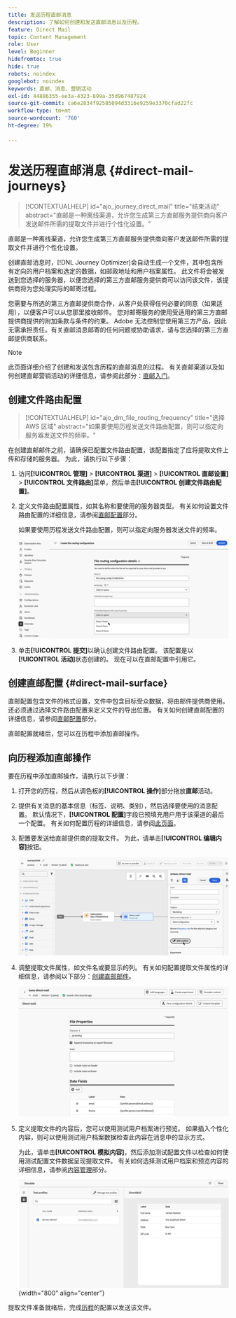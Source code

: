 ```yaml
---
title: 发送历程直邮消息
description: 了解如何创建和发送直邮消息以及历程。
feature: Direct Mail
topic: Content Management
role: User
level: Beginner
hidefromtoc: true
hide: true
robots: noindex
googlebot: noindex
keywords: 直邮、消息、营销活动
exl-id: 44886355-ee3a-4323-899a-35d967487924
source-git-commit: ca6e2834f92585094d3316e9259e3370cfad22fc
workflow-type: tm+mt
source-wordcount: '760'
ht-degree: 19%

---
```


# 发送历程直邮消息 {#direct-mail-journeys}

>[!CONTEXTUALHELP]
>id="ajo_journey_direct_mail"
>title="结束活动"
>abstract="直邮是一种离线渠道，允许您生成第三方直邮服务提供商向客户发送邮件所需的提取文件并进行个性化设置。"

直邮是一种离线渠道，允许您生成第三方直邮服务提供商向客户发送邮件所需的提取文件并进行个性化设置。

创建直邮消息时，[!DNL Journey Optimizer]会自动生成一个文件，其中包含所有定向的用户档案和选定的数据，如邮政地址和用户档案属性。 此文件将会被发送到您选择的服务器，以便您选择的第三方直邮服务提供商可以访问该文件，该提供商将为您处理实际的邮寄过程。

您需要与所选的第三方直邮提供商合作，从客户处获得任何必要的同意（如果适用），以便客户可以从您那里接收邮件。 您对邮寄服务的使用受适用的第三方直邮提供商提供的附加条款与条件的约束。 Adobe 无法控制您使用第三方产品，因此无需承担责任。有关直邮消息邮寄的任何问题或协助请求，请与您选择的第三方直邮提供商联系。

>[!NOTE]
>
>此页面详细介绍了创建和发送包含历程的直邮消息的过程。 有关直邮渠道以及如何创建直邮营销活动的详细信息，请参阅此部分：[直邮入门](../direct-mail/get-started-direct-mail.md)。

## 创建文件路由配置

>[!CONTEXTUALHELP]
>id="ajo_dm_file_routing_frequency"
>title="选择 AWS 区域"
>abstract="如果要使用历程发送文件路由配置，则可以指定向服务器发送文件的频率。"

在创建直邮邮件之前，请确保已配置文件路由配置，该配置指定了应将提取文件上传和存储的服务器。 为此，请执行以下步骤：

1. 访问&#x200B;**[!UICONTROL 管理]** > **[!UICONTROL 渠道]** > **[!UICONTROL 直邮设置]** > **[!UICONTROL 文件路由]**&#x200B;菜单，然后单击&#x200B;**[!UICONTROL 创建文件路由配置]**。

1. 定义文件路由配置属性，如其名称和要使用的服务器类型。 有关如何设置文件路由配置的详细信息，请参阅[直邮配置](../direct-mail/direct-mail-configuration.md#file-routing-configuration)部分。

   如果要使用历程发送文件路由配置，则可以指定向服务器发送文件的频率。

   ![](assets/file-routing-journey.png)

1. 单击&#x200B;**[!UICONTROL 提交]**&#x200B;以确认创建文件路由配置。 该配置是以&#x200B;**[!UICONTROL 活动]**&#x200B;状态创建的。 现在可以在直邮配置中引用它。

## 创建直邮配置 {#direct-mail-surface}

直邮配置包含文件的格式设置，文件中包含目标受众数据，将由邮件提供商使用。还必须通过选择文件路由配置来定义文件的导出位置。 有关如何创建直邮配置的详细信息，请参阅[直邮配置](../direct-mail/direct-mail-configuration.md#file-routing-configuration)部分。

直邮配置就绪后，您可以在历程中添加直邮操作。

## 向历程添加直邮操作

要在历程中添加直邮操作，请执行以下步骤：

1. 打开您的历程，然后从调色板的&#x200B;**[!UICONTROL 操作]**&#x200B;部分拖放&#x200B;**直邮**&#x200B;活动。

1. 提供有关消息的基本信息（标签、说明、类别），然后选择要使用的消息配置。 默认情况下，**[!UICONTROL 配置]**&#x200B;字段已预填充用户用于该渠道的最后一个配置。 有关如何配置历程的详细信息，请参阅[此页面](../building-journeys/journey-gs.md)。

1. 配置要发送给直邮提供商的提取文件。 为此，请单击&#x200B;**[!UICONTROL 编辑内容]**&#x200B;按钮。

   ![](assets/direct-mail-add-journey.png)

1. 调整提取文件属性，如文件名或要显示的列。 有关如何配置提取文件属性的详细信息，请参阅以下部分：[创建直邮邮件](../direct-mail/create-direct-mail.md#extraction-file)。

   ![](assets/direct-mail-journey-content.png)

1. 定义提取文件的内容后，您可以使用测试用户档案进行预览。 如果插入个性化内容，则可以使用测试用户档案数据检查此内容在消息中的显示方式。

   为此，请单击&#x200B;**[!UICONTROL 模拟内容]**，然后添加测试配置文件以检查如何使用测试配置文件数据呈现提取文件。 有关如何选择测试用户档案和预览内容的详细信息，请参阅[内容管理](../content-management/preview-test.md)部分。

   ![](assets/direct-mail-simulate.png){width="800" align="center"}

提取文件准备就绪后，完成[历程](../building-journeys/journey-gs.md)的配置以发送该文件。
